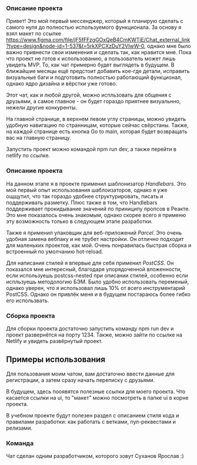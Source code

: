 ### **Описание проекта**

Привет! Это мой первый мессенджер, который я планирую сделать с самого нуля до полностью используемого функционала.
За основу я взял макет по ссылке https://www.figma.com/file/jF5fFFzgGOxQeB4CmKWTiE/Chat_external_link?type=design&node-id=1-537&t=5rkXPCXzDuY2VIwW-0,
однако мне было важно привнести свои изменения и сделать так, как нравится мне.
Пока что проект не готов к использованию, а пользователь может лишь увидеть MVP. То, как чат примерно будет выглядеть в будущем.
В ближайшие месяцы ещё предстоит добавить кое-где детали, исправить визуальные баги и подготовить полностью
работающий функционал, однако ядро дизайна и вёрстки уже готово.

Этот чат, как и любой другой, можно испльзовать для общения с друзьями, а самое главное - он будет гораздо приятнее визуальнно,
нежели другие конкуренты.

На главной странице, в верхнем левом углу страницы, можно увидеть удобную навигацию по странницам, которые сейчас свёрстаны.
Также, на каждой странице есть кнопка Go to main, которая будет возвращать вас на главную страницу.

Запустить проект можно командой npm run dev, а также перейти в netlify по ссылке.

### **Описание проекта**

На данном этапе я в проекте применил шаблонизатор *Handlebars*. 
Это мой первый опыт использования шаблоизаторов, однако я уже ощщутил, что так гораздо удобнее
структурировать, писать и поддерживать разметку. Плюс также в том, что Handlebars поддерживает прокидывание
значений по приниципу пропсов в Реакте. Это мне показалось очень знакомым, однако скорее всего я применю
эту возможность только в следующем этапе разработки.

Также я применил упаковщик для веб-приложений *Parcel*. Это очень удобная замена вебпаку и не трубет настройки.
Он отлично подходит для маленьких проектов, как мой. Очень понравилась быстрая сборка и встроенный по умолчанию
hot-reload.

Для написания стилей я впервые для себя применил *PostCSS*. Он показался мне интересный, благодаря упорядоченной вложенности,
если используешь postcss-nested при описании стилей, особенно если испльзуешь методологию БЭМ. Было удобно использовать переменый, однако уверен, что я 
использовал лишь 10% от всего инструментарий PostCSS. Однако он привлёк меня и в будущем постараюсь более гибко его использвать.

### **Сборка проекта**
Для сборки проекта достаточно запустить команду npm run dev и проект развернётся на порту 1234.
Также, можно зайти по ссылке на Netlify и увидеть развёрнутый проект.


## **Примеры использования**

Для пользования моим чатом, вам достаточно ввести данные для регистрации, а затем сразу начать переписку с друзьями.

В будущем, здесь пооявятся полезные ссылки для моего проекта. 
Что касается ссылки на ui, то "макет" можно посмотреть в папке ui в корне проекта.

В учебном проекте будут полезен раздел с описанием стиля кода и правилами разработки: как работать с ветками, пул-реквестами и релизами.

### **Команда**

Чат сделан одним разработчиком, которого зовут Суханов Ярослав :)
